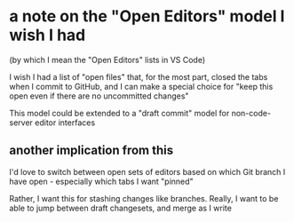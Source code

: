 # a note on the "Open Editors" model I wish I had

(by which I mean the "Open Editors" lists in VS Code)

I wish I had a list of "open files" that, for the most part, closed the tabs when I commit to GitHub, and I can make a special choice for "keep this open even if there are no uncommitted changes"

This model could be extended to a "draft commit" model for non-code-server editor interfaces

## another implication from this

I'd love to switch between open sets of editors based on which Git branch I have open - especially which tabs I want "pinned"

Rather, I want this for stashing changes like branches. Really, I want to be able to jump between draft changesets, and merge as I write
